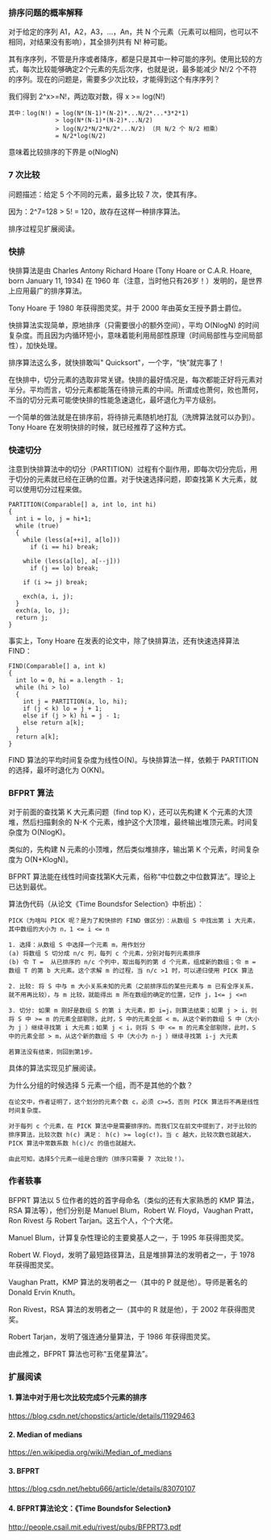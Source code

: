 ### 排序问题的概率解释
对于给定的序列 A1，A2，A3，...，An，共 N 个元素（元素可以相同，也可以不相同，对结果没有影响），其全排列共有 N! 种可能。

其有序序列，不管是升序或者降序，都是只是其中一种可能的序列。使用比较的方式，每次比较能够确定2个元素的先后次序，也就是说，最多能减少 N!/2 个不符的序列。现在的问题是，需要多少次比较，才能得到这个有序序列？

我们得到 2^x>=N!，两边取对数，得 x >= log(N!)

```
其中：log(N!) = log(N*(N-1)*(N-2)*...N/2*...*3*2*1)
             > log(N*(N-1)*(N-2)*...N/2)
             > log(N/2*N/2*N/2*...N/2) （共 N/2 个 N/2 相乘）
             = N/2*log(N/2)
```
意味着比较排序的下界是 o(NlogN)

### 7 次比较
问题描述：给定 5 个不同的元素，最多比较 7 次，使其有序。

因为：2^7=128 > 5! = 120，故存在这样一种排序算法。

排序过程见扩展阅读。

### 快排
快排算法是由 Charles Antony Richard Hoare (Tony Hoare or C.A.R. Hoare, born January 11, 1934) 在 1960 年（注意，当时他只有26岁！）发明的，是世界上应用最广的排序算法。

Tony Hoare 于 1980 年获得图灵奖。并于 2000 年由英女王授予爵士爵位。

快排算法实现简单，原地排序（只需要很小的额外空间），平均 O(NlogN) 的时间复杂度。而且因为内循环短小，意味着能利用局部性原理（时间局部性与空间局部性），加快处理。

排序算法这么多，就快排敢叫" Quicksort"，一个字，“快”就完事了！

在快排中，切分元素的选取非常关键。快排的最好情况是，每次都能正好将元素对半分。平均而言，切分元素都能落在待排元素的中间。所谓成也萧何，败也萧何，不当的切分元素可能使快排的性能急速退化，最坏退化为平方级别。

一个简单的做法就是在排序前，将待排元素随机地打乱（洗牌算法就可以办到）。Tony Hoare 在发明快排的时候，就已经推荐了这种方式。

### 快速切分
注意到快排算法中的切分（PARTITION）过程有个副作用，即每次切分完后，用于切分的元素就已经在正确的位置。对于快速选择问题，即查找第 K 大元素，就可以使用切分过程来做。

```
PARTITION(Comparable[] a, int lo, int hi)
{
  int i = lo, j = hi+1;
  while (true)
  {
    while (less(a[++i], a[lo]))
      if (i == hi) break;

    while (less(a[lo], a[--j]))
      if (j == lo) break;

    if (i >= j) break;

    exch(a, i, j);
  }
  exch(a, lo, j);
  return j;
}
```

事实上，Tony Hoare 在发表的论文中，除了快排算法，还有快速选择算法 FIND：

```
FIND(Comparable[] a, int k)
{
  int lo = 0, hi = a.length - 1;
  while (hi > lo)
  {
    int j = PARTITION(a, lo, hi);
    if (j < k) lo = j + 1;
    else if (j > k) hi = j - 1;
    else return a[k];
  }
  return a[k];
}

```
FIND 算法的平均时间复杂度为线性O(N)。与快排算法一样，依赖于 PARTITION 的选择，最坏时退化为 O(KN)。

### BFPRT 算法
对于前面的查找第 K 大元素问题（find top K），还可以先构建 K 个元素的大顶堆，然后扫描剩余的 N-K 个元素，维护这个大顶堆，最终输出堆顶元素。时间复杂度为 O(NlogK)。

类似的，先构建 N 元素的小顶堆，然后类似堆排序，输出第 K 个元素，时间复杂度为 O(N+KlogN)。

BFPRT 算法能在线性时间查找第K大元素，俗称“中位数之中位数算法”。理论上已达到最优。

算法伪代码（从论文《Time Boundsfor Selection》中析出）：
```
PICK（为啥叫 PICK 呢？是为了和快排的 FIND 做区分）：从数组 S 中找出第 i 大元素，其中数组的大小为 n，1 <= i <= n

1. 选择：从数组 S 中选择一个元素 m，用作划分
(a) 将数组 S 切分成 n/c 列，每列 c 个元素，分别对每列元素排序
(b) 令 T =  从已排序的 n/c 个列中，取出每列的第 d 个元素，组成新的数组；令 m = 数组 T 的第 b 大元素。这个求解 m 的过程，当 n/c >1 时，可以递归使用 PICK 算法

2. 比较: 将 S 中与 m 大小关系未知的元素（之前排序后的某些元素与 m 已有全序关系，就不用再比较），与 m 比较，就能得出 m 所在数组的确定的位置，记作 j，1<= j <=n

3. 切分: 如果 m 刚好是数组 S 的第 i 大元素，即 i=j，则算法结束；如果 j > i，则将 S 中 >= m 的元素全部剔除，此时，S 中的元素全部 < m，从这个新的数组 S 中（大小为 j ）继续寻找第 i 大元素；如果 j < i，则将 S 中 <= m 的元素全部剔除，此时，S 中的元素全部 > m，从这个新的数组 S 中（大小为 n-j ）继续寻找第 i-j 大元素

若算法没有结束，则回到第1步。
```
具体的算法实现见扩展阅读。

为什么分组的时候选择 5 元素一个组，而不是其他的个数？
```
在论文中，作者证明了，这个划分的元素个数 c，必须 c>=5，否则 PICK 算法将不再是线性时间复杂度。

对于每列 c 个元素，在 PICK 算法中是需要排序的。而我们又在前文中提到了，对于比较的排序算法，比较次数 h(c) 满足： h(c) >= log(c!)。当 c 越大，比较次数也就越大，PICK 算法中常数系数 h(c)/c 的值也就越大。

由此可知，选择5个元素一组是合理的（排序只需要 7 次比较！）。
```

### 作者轶事
BFPRT 算法以 5 位作者的姓的首字母命名（类似的还有大家熟悉的 KMP 算法，RSA 算法等），他们分别是 Manuel Blum，Robert W. Floyd，Vaughan Pratt，Ron Rivest 与 Robert Tarjan。这五个人，个个大佬。

Manuel Blum，计算复杂性理论的主要奠基人之一，于 1995 年获得图灵奖。

Robert W. Floyd，发明了最短路径算法，且是堆排算法的发明者之一，于 1978 年获得图灵奖。

Vaughan Pratt，KMP 算法的发明者之一（其中的 P 就是他）。导师是著名的 Donald Ervin Knuth。

Ron Rivest，RSA 算法的发明者之一（其中的 R 就是他），于 2002 年获得图灵奖。

Robert Tarjan，发明了强连通分量算法，于 1986 年获得图灵奖。

由此推之，BFPRT 算法也可称“五佬星算法”。

### 扩展阅读
#### 1. 算法中对于用七次比较完成5个元素的排序
https://blog.csdn.net/chopstics/article/details/11929463
#### 2. Median of medians
https://en.wikipedia.org/wiki/Median_of_medians
#### 3. BFPRT
https://blog.csdn.net/hebtu666/article/details/83070107
#### 4. BFPRT算法论文：《Time Boundsfor Selection》
http://people.csail.mit.edu/rivest/pubs/BFPRT73.pdf
